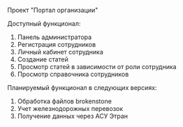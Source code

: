 Проект "Портал организации"

Доступный функционал:
1) Панель администратора
2) Регистрация сотрудников
3) Личный кабинет сотрудника
4) Создание статей
5) Просмотр статей в зависимости от роли сотрудника
6) Просмотр справочника сотрудников

Планируемый функционал в следующих версиях:
1) Обработка файлов brokenstone
2) Учет железнодорожных перевозок
3) Получение данных через АСУ Этран
